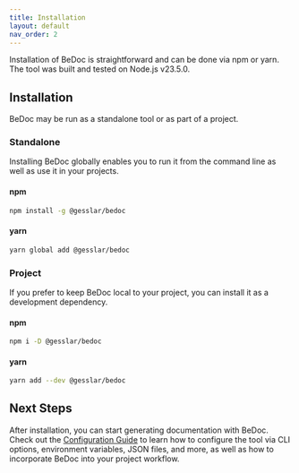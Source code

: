 ```yaml
---
title: Installation
layout: default
nav_order: 2
---
```


Installation of BeDoc is straightforward and can be done via npm or yarn. The
tool was built and tested on Node.js v23.5.0.

## Installation

BeDoc may be run as a standalone tool or as part of a project.

### Standalone

Installing BeDoc globally enables you to run it from the command line as well
as use it in your projects.

#### npm

```bash
npm install -g @gesslar/bedoc
```

#### yarn

```bash
yarn global add @gesslar/bedoc
```

### Project

If you prefer to keep BeDoc local to your project, you can install it as a
development dependency.

#### npm

```bash
npm i -D @gesslar/bedoc
```

#### yarn

```bash
yarn add --dev @gesslar/bedoc
```

## Next Steps

After installation, you can start generating documentation with BeDoc. Check
out the [Configuration Guide](/configuration) to learn how to configure the
tool via CLI options, environment variables, JSON files, and more, as well
as how to incorporate BeDoc into your project workflow.
